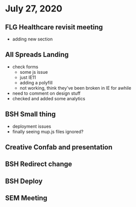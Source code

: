 # July 27, 2020

## FLG Healthcare revisit meeting
- adding new section

## All Spreads Landing
- check forms
  - some js issue
  - just IE11
  - adding a polyfill
  - not working, think they've been broken in IE for awhile
- need to comment on design stuff
- checked and added some analytics

## BSH Small thing
- deployment issues
- finally seeing mup.js files ignored?

## Creative Confab and presentation

## BSH Redirect change

## BSH Deploy

## SEM Meeting